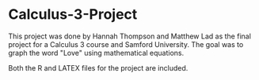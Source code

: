 # Calculus-3-Project

This project was done by Hannah Thompson and Matthew Lad as the final project for a Calculus 3 course and Samford University. The goal was to graph the word "Love" using mathematical equations.

Both the R and LATEX files for the project are included.
